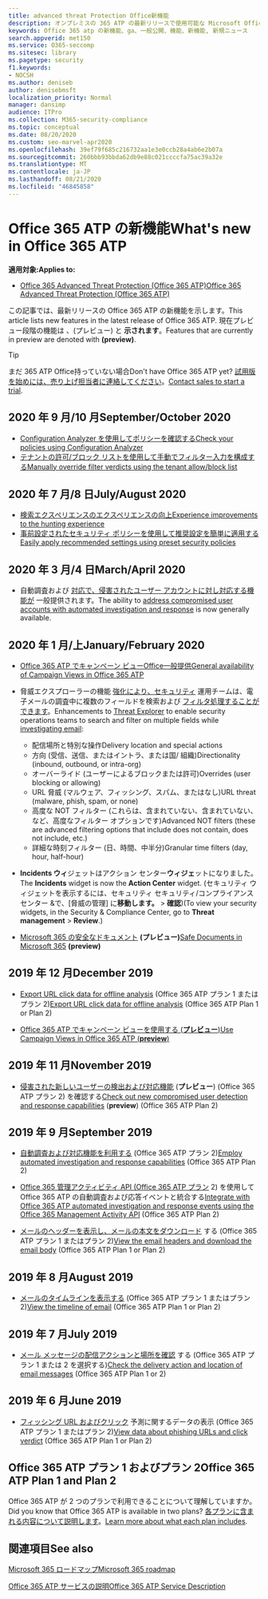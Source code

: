 ```yaml
---
title: advanced threat Protection Office新機能
description: オンプレミスの 365 ATP の最新リリースで使用可能な Microsoft Office新機能について説明します。
keywords: Office 365 atp の新機能、ga、一般公開、機能、新機能, 新規ニュース
search.appverid: met150
ms.service: O365-seccomp
ms.sitesec: library
ms.pagetype: security
f1.keywords:
- NOCSH
ms.author: deniseb
author: denisebmsft
localization_priority: Normal
manager: dansimp
audience: ITPro
ms.collection: M365-security-compliance
ms.topic: conceptual
ms.date: 08/20/2020
ms.custom: seo-marvel-apr2020
ms.openlocfilehash: 39ef79f685c216732aa1e3e0ccb28a4ab6e2b07a
ms.sourcegitcommit: 260bbb93bbda62db9e88c021ccccfa75ac39a32e
ms.translationtype: MT
ms.contentlocale: ja-JP
ms.lasthandoff: 08/21/2020
ms.locfileid: "46845858"
---
```

# <a name="whats-new-in-office-365-atp"></a><span data-ttu-id="f41a2-104">Office 365 ATP の新機能</span><span class="sxs-lookup"><span data-stu-id="f41a2-104">What's new in Office 365 ATP</span></span>

<span data-ttu-id="f41a2-105">**適用対象:**</span><span class="sxs-lookup"><span data-stu-id="f41a2-105">**Applies to:**</span></span>

- [<span data-ttu-id="f41a2-106">Office 365 Advanced Threat Protection (Office 365 ATP)</span><span class="sxs-lookup"><span data-stu-id="f41a2-106">Office 365 Advanced Threat Protection (Office 365 ATP)</span></span>](office-365-atp.md)

<span data-ttu-id="f41a2-107">この記事では、最新リリースの Office 365 ATP の新機能を示します。</span><span class="sxs-lookup"><span data-stu-id="f41a2-107">This article lists new features in the latest release of Office 365 ATP.</span></span> <span data-ttu-id="f41a2-108">現在プレビュー段階の機能は 、(プレビュー) と **示されます**。</span><span class="sxs-lookup"><span data-stu-id="f41a2-108">Features that are currently in preview are denoted with **(preview)**.</span></span>

> [!TIP]
> <span data-ttu-id="f41a2-109">まだ 365 ATP Office持っていない場合</span><span class="sxs-lookup"><span data-stu-id="f41a2-109">Don't have Office 365 ATP yet?</span></span> <span data-ttu-id="f41a2-110">[試用版を始めには、売り上げ担当者に連絡してください](https://go.microsoft.com/fwlink/p/?LinkId=518644)。</span><span class="sxs-lookup"><span data-stu-id="f41a2-110">[Contact sales to start a trial](https://go.microsoft.com/fwlink/p/?LinkId=518644).</span></span>

## <a name="septemberoctober-2020"></a><span data-ttu-id="f41a2-111">2020 年 9 月/10 月</span><span class="sxs-lookup"><span data-stu-id="f41a2-111">September/October 2020</span></span> 

- [<span data-ttu-id="f41a2-112">Configuration Analyzer を使用してポリシーを確認する</span><span class="sxs-lookup"><span data-stu-id="f41a2-112">Check your policies using Configuration Analyzer</span></span>](configuration-analyzer-for-security-policies.md)
- [<span data-ttu-id="f41a2-113">テナントの許可/ブロック リストを使用して手動でフィルター入力を構成する</span><span class="sxs-lookup"><span data-stu-id="f41a2-113">Manually override filter verdicts using the tenant allow/block list</span></span>](tenant-allow-block-list.md)

## <a name="julyaugust-2020"></a><span data-ttu-id="f41a2-114">2020 年 7 月/8 日</span><span class="sxs-lookup"><span data-stu-id="f41a2-114">July/August 2020</span></span> 

- [<span data-ttu-id="f41a2-115">検索エクスペリエンスのエクスペリエンスの向上</span><span class="sxs-lookup"><span data-stu-id="f41a2-115">Experience improvements to the hunting experience</span></span>](threat-explorer.md#experience-improvements-to-threat-explorer-and-real-time-detections)
- [<span data-ttu-id="f41a2-116">事前設定されたセキュリティ ポリシーを使用して推奨設定を簡単に適用する</span><span class="sxs-lookup"><span data-stu-id="f41a2-116">Easily apply recommended settings using preset security policies</span></span>](preset-security-policies.md)

## <a name="marchapril-2020"></a><span data-ttu-id="f41a2-117">2020 年 3 月/4 日</span><span class="sxs-lookup"><span data-stu-id="f41a2-117">March/April 2020</span></span>

- <span data-ttu-id="f41a2-118">自動調査および [対応で、侵害されたユーザー アカウントに対し対応する機能が](https://docs.microsoft.com/microsoft-365/security/office-365-security/address-compromised-users-quickly?view=o365-worldwide) 一般提供されます。</span><span class="sxs-lookup"><span data-stu-id="f41a2-118">The ability to [address compromised user accounts with automated investigation and response](https://docs.microsoft.com/microsoft-365/security/office-365-security/address-compromised-users-quickly?view=o365-worldwide) is now generally available.</span></span>

## <a name="januaryfebruary-2020"></a><span data-ttu-id="f41a2-119">2020 年 1 月/上</span><span class="sxs-lookup"><span data-stu-id="f41a2-119">January/February 2020</span></span>

- [<span data-ttu-id="f41a2-120">Office 365 ATP でキャンペーン ビューOffice一般提供</span><span class="sxs-lookup"><span data-stu-id="f41a2-120">General availability of Campaign Views in Office 365 ATP</span></span>](campaigns.md)
- <span data-ttu-id="f41a2-121">脅威エクスプローラーの機能 [強化により、セキュリティ](threat-explorer.md) 運用チームは、電子メールの調査中に複数のフィールドを検索および [フィルタ処理することができます](investigate-malicious-email-that-was-delivered.md)。</span><span class="sxs-lookup"><span data-stu-id="f41a2-121">Enhancements to [Threat Explorer](threat-explorer.md) to enable security operations teams to search and filter on multiple fields while [investigating email](investigate-malicious-email-that-was-delivered.md):</span></span>
    - <span data-ttu-id="f41a2-122">配信場所と特別な操作</span><span class="sxs-lookup"><span data-stu-id="f41a2-122">Delivery location and special actions</span></span>
    - <span data-ttu-id="f41a2-123">方向 (受信、送信、またはイントラ、または国/ 組織)</span><span class="sxs-lookup"><span data-stu-id="f41a2-123">Directionality (inbound, outbound, or intra-org)</span></span>
    - <span data-ttu-id="f41a2-124">オーバーライド (ユーザーによるブロックまたは許可)</span><span class="sxs-lookup"><span data-stu-id="f41a2-124">Overrides (user blocking or allowing)</span></span>
    - <span data-ttu-id="f41a2-125">URL 脅威 (マルウェア、フィッシング、スパム、またはなし)</span><span class="sxs-lookup"><span data-stu-id="f41a2-125">URL threat (malware, phish, spam, or none)</span></span>
    - <span data-ttu-id="f41a2-126">高度な NOT フィルター (これらは、含まれていない、含まれていない、など、高度なフィルター オプションです)</span><span class="sxs-lookup"><span data-stu-id="f41a2-126">Advanced NOT filters (these are advanced filtering options that include does not contain, does not include, etc.)</span></span>
    - <span data-ttu-id="f41a2-127">詳細な時刻フィルター (日、時間、中半分)</span><span class="sxs-lookup"><span data-stu-id="f41a2-127">Granular time filters (day, hour, half-hour)</span></span> 

- <span data-ttu-id="f41a2-128">**Incidents ウィ**ジェットはアクション センター**ウィジェ**ットになりました。</span><span class="sxs-lookup"><span data-stu-id="f41a2-128">The **Incidents** widget is now the **Action Center** widget.</span></span> <span data-ttu-id="f41a2-129">(セキュリティ ウィジェットを表示するには、セキュリティ セキュリティ/コンプライアンス センター &で、[脅威の管理] に**移動します。**  > **確認**)</span><span class="sxs-lookup"><span data-stu-id="f41a2-129">(To view your security widgets, in the Security & Compliance Center, go to **Threat management** > **Review**.)</span></span>

- <span data-ttu-id="f41a2-130">[Microsoft 365 の安全なドキュメント](https://docs.microsoft.com/microsoft-365/security/office-365-security/safe-docs) **(プレビュー)**</span><span class="sxs-lookup"><span data-stu-id="f41a2-130">[Safe Documents in Microsoft 365](https://docs.microsoft.com/microsoft-365/security/office-365-security/safe-docs) **(preview)**</span></span>

## <a name="december-2019"></a><span data-ttu-id="f41a2-131">2019 年 12 月</span><span class="sxs-lookup"><span data-stu-id="f41a2-131">December 2019</span></span>

- <span data-ttu-id="f41a2-132">[Export URL click data for offline analysis](threat-explorer.md#new-features-in-threat-explorer-and-real-time-detections) (Office 365 ATP プラン 1 またはプラン 2)</span><span class="sxs-lookup"><span data-stu-id="f41a2-132">[Export URL click data for offline analysis](threat-explorer.md#new-features-in-threat-explorer-and-real-time-detections) (Office 365 ATP Plan 1 or Plan 2)</span></span>

- [<span data-ttu-id="f41a2-133">Office 365 ATP でキャンペーン ビューを使用する (**プレビュー**)</span><span class="sxs-lookup"><span data-stu-id="f41a2-133">Use Campaign Views in Office 365 ATP (**preview**)</span></span>](campaigns.md)

## <a name="november-2019"></a><span data-ttu-id="f41a2-134">2019 年 11 月</span><span class="sxs-lookup"><span data-stu-id="f41a2-134">November 2019</span></span>

- <span data-ttu-id="f41a2-135">[侵害された新しいユーザーの検出および対応機能](address-compromised-users-quickly.md) (**プレビュー**) (Office 365 ATP プラン 2) を確認する</span><span class="sxs-lookup"><span data-stu-id="f41a2-135">[Check out new compromised user detection and response capabilities](address-compromised-users-quickly.md) (**preview**) (Office 365 ATP Plan 2)</span></span>

## <a name="september-2019"></a><span data-ttu-id="f41a2-136">2019 年 9 月</span><span class="sxs-lookup"><span data-stu-id="f41a2-136">September 2019</span></span>

- <span data-ttu-id="f41a2-137">[自動調査および対応機能を利用する](automated-investigation-response-office.md) (Office 365 ATP プラン 2)</span><span class="sxs-lookup"><span data-stu-id="f41a2-137">[Employ automated investigation and response capabilities](automated-investigation-response-office.md) (Office 365 ATP Plan 2)</span></span>

- <span data-ttu-id="f41a2-138">[Office 365 管理アクティビティ API (Office 365 ATP プラン](https://docs.microsoft.com/office/office-365-management-api/office-365-management-activity-api-schema#office-365-advanced-threat-protection-and-threat-investigation-and-response-schema) 2) を使用して Office 365 ATP の自動調査および応答イベントと統合する</span><span class="sxs-lookup"><span data-stu-id="f41a2-138">[Integrate with Office 365 ATP automated investigation and response events using the Office 365 Management Activity API](https://docs.microsoft.com/office/office-365-management-api/office-365-management-activity-api-schema#office-365-advanced-threat-protection-and-threat-investigation-and-response-schema) (Office 365 ATP Plan 2)</span></span>

- <span data-ttu-id="f41a2-139">[メールのヘッダーを表示し、メールの本文をダウンロード](investigate-malicious-email-that-was-delivered.md) する (Office 365 ATP プラン 1 またはプラン 2)</span><span class="sxs-lookup"><span data-stu-id="f41a2-139">[View the email headers and download the email body](investigate-malicious-email-that-was-delivered.md) (Office 365 ATP Plan 1 or Plan 2)</span></span>

## <a name="august-2019"></a><span data-ttu-id="f41a2-140">2019 年 8 月</span><span class="sxs-lookup"><span data-stu-id="f41a2-140">August 2019</span></span>

- <span data-ttu-id="f41a2-141">[メールのタイムラインを表示する](investigate-malicious-email-that-was-delivered.md#view-the-timeline-of-your-email) (Office 365 ATP プラン 1 またはプラン 2)</span><span class="sxs-lookup"><span data-stu-id="f41a2-141">[View the timeline of email](investigate-malicious-email-that-was-delivered.md#view-the-timeline-of-your-email) (Office 365 ATP Plan 1 or Plan 2)</span></span>

## <a name="july-2019"></a><span data-ttu-id="f41a2-142">2019 年 7 月</span><span class="sxs-lookup"><span data-stu-id="f41a2-142">July 2019</span></span>

- <span data-ttu-id="f41a2-143">[メール メッセージの配信アクションと場所を確認](investigate-malicious-email-that-was-delivered.md#check-the-delivery-action-and-location) する (Office 365 ATP プラン 1 または 2 を選択する)</span><span class="sxs-lookup"><span data-stu-id="f41a2-143">[Check the delivery action and location of email messages](investigate-malicious-email-that-was-delivered.md#check-the-delivery-action-and-location) (Office 365 ATP Plan 1 or 2)</span></span>

## <a name="june-2019"></a><span data-ttu-id="f41a2-144">2019 年 6 月</span><span class="sxs-lookup"><span data-stu-id="f41a2-144">June 2019</span></span>

- <span data-ttu-id="f41a2-145">[フィッシング URL およびクリック](threat-explorer.md#view-data-about-phishing-urls-and-click-verdict) 予測に関するデータの表示 (Office 365 ATP プラン 1 またはプラン 2)</span><span class="sxs-lookup"><span data-stu-id="f41a2-145">[View data about phishing URLs and click verdict](threat-explorer.md#view-data-about-phishing-urls-and-click-verdict) (Office 365 ATP Plan 1 or Plan 2)</span></span>

## <a name="office-365-atp-plan-1-and-plan-2"></a><span data-ttu-id="f41a2-146">Office 365 ATP プラン 1 およびプラン 2</span><span class="sxs-lookup"><span data-stu-id="f41a2-146">Office 365 ATP Plan 1 and Plan 2</span></span>

<span data-ttu-id="f41a2-147">Office 365 ATP が 2 つのプランで利用できることについて理解していますか。</span><span class="sxs-lookup"><span data-stu-id="f41a2-147">Did you know that Office 365 ATP is available in two plans?</span></span> <span data-ttu-id="f41a2-148">[各プランに含まれる内容について説明します](office-365-atp.md#office-365-atp-plan-1-and-plan-2)。</span><span class="sxs-lookup"><span data-stu-id="f41a2-148">[Learn more about what each plan includes](office-365-atp.md#office-365-atp-plan-1-and-plan-2).</span></span>

## <a name="see-also"></a><span data-ttu-id="f41a2-149">関連項目</span><span class="sxs-lookup"><span data-stu-id="f41a2-149">See also</span></span>

[<span data-ttu-id="f41a2-150">Microsoft 365 ロードマップ</span><span class="sxs-lookup"><span data-stu-id="f41a2-150">Microsoft 365 roadmap</span></span>](https://www.microsoft.com/microsoft-365/roadmap)

[<span data-ttu-id="f41a2-151">Office 365 ATP サービスの説明</span><span class="sxs-lookup"><span data-stu-id="f41a2-151">Office 365 ATP Service Description</span></span>](https://docs.microsoft.com/office365/servicedescriptions/office-365-advanced-threat-protection-service-description)


